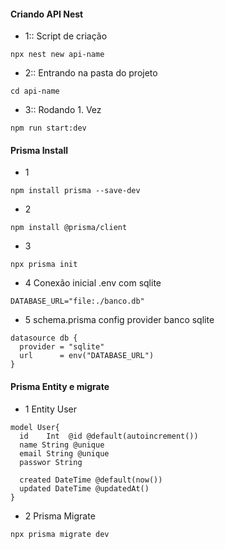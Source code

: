 #### Criando API Nest

* 1:: Script de criação
```
npx nest new api-name
```

* 2:: Entrando na pasta do projeto
```
cd api-name
```

* 3:: Rodando 1. Vez
```
npm run start:dev
```

#### Prisma Install
* 1
```
npm install prisma --save-dev
```

* 2
``` 
npm install @prisma/client
```

* 3
```
npx prisma init
```

* 4 Conexão inicial .env com sqlite
```
DATABASE_URL="file:./banco.db"
```

* 5 schema.prisma config provider banco sqlite
```
datasource db {
  provider = "sqlite"
  url      = env("DATABASE_URL")
}
```

#### Prisma Entity e migrate

* 1 Entity User
```
model User{
  id    Int  @id @default(autoincrement())
  name String @unique
  email String @unique
  passwor String
  
  created DateTime @default(now())
  updated DateTime @updatedAt()
}
```

* 2 Prisma Migrate
```
npx prisma migrate dev
```